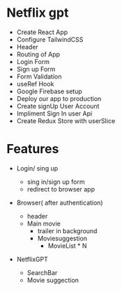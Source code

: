 # Netflix gpt

- Create React App
- Configure TailwindCSS
- Header
- Routing of App
- Login Form
- Sign up Form
- Form Validation
- useRef Hook
- Google Firebase setup
- Deploy our app to production
- Create signUp User Account
- Impliment Sign In user Api
- Create Redux Store with userSlice



# Features
- Login/ sing up
    - sing in/sign up form
    - redirect to browser app
- Browser( after authentication)
    - header
    - Main movie
        - trailer in background
        - Moviesuggestion
            - MovieList * N 

- NetflixGPT
    - SearchBar
    - Movie suggection
